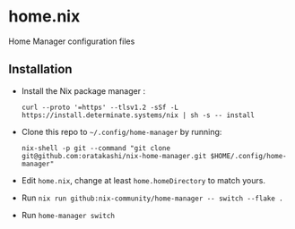 # home.nix
Home Manager configuration files

## Installation

- Install the Nix package manager : 

  ```
  curl --proto '=https' --tlsv1.2 -sSf -L https://install.determinate.systems/nix | sh -s -- install
  ```

- Clone this repo to `~/.config/home-manager` by running:

  ```
  nix-shell -p git --command "git clone git@github.com:oratakashi/nix-home-manager.git $HOME/.config/home-manager"
  ```

- Edit `home.nix`, change at least `home.homeDirectory` to match yours.

- Run `nix run github:nix-community/home-manager -- switch --flake .`

- Run `home-manager switch`